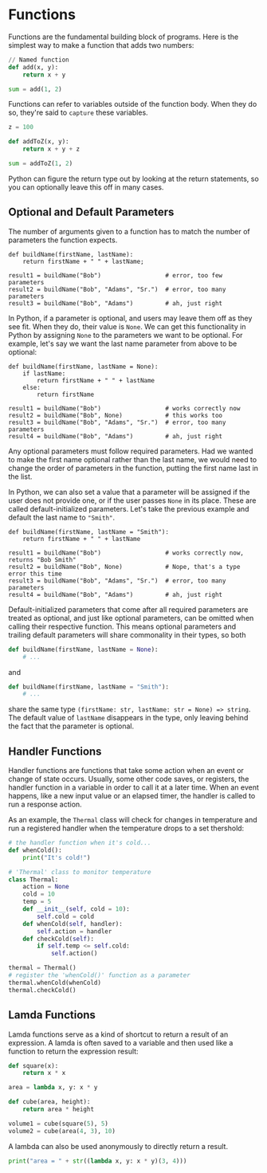# Functions

Functions are the fundamental building block of programs. Here is the simplest
way to make a function that adds two numbers:

```python
// Named function
def add(x, y):
    return x + y

sum = add(1, 2)
```

Functions can refer to variables outside of the function body.
When they do so, they're said to `capture` these variables.

```python
z = 100

def addToZ(x, y):
    return x + y + z

sum = addToZ(1, 2)
```

Python can figure the return type out by looking at the return statements, so you can optionally leave this off in many cases.

## Optional and Default Parameters

The number of arguments given to a function has to match the number of parameters the function expects.

```python-ignore
def buildName(firstName, lastName):
    return firstName + " " + lastName;

result1 = buildName("Bob")                  # error, too few parameters
result2 = buildName("Bob", "Adams", "Sr.")  # error, too many parameters
result3 = buildName("Bob", "Adams")         # ah, just right
```

In Python, if a parameter is optional, and users may leave them off as they see fit.
When they do, their value is `None`.
We can get this functionality in Python by assigning `None` to the parameters we want to be optional.
For example, let's say we want the last name parameter from above to be optional:

```python-ignore
def buildName(firstName, lastName = None):
    if lastName:
        return firstName + " " + lastName
    else:
        return firstName

result1 = buildName("Bob")                  # works correctly now
result2 = buildName("Bob", None)            # this works too
result3 = buildName("Bob", "Adams", "Sr.")  # error, too many parameters
result4 = buildName("Bob", "Adams")         # ah, just right
```

Any optional parameters must follow required parameters.
Had we wanted to make the first name optional rather than the last name, we would need to change the order of parameters in the function, putting the first name last in the list.

In Python, we can also set a value that a parameter will be assigned if the user does not provide one, or if the user passes `None` in its place.
These are called default-initialized parameters.
Let's take the previous example and default the last name to `"Smith"`.

```python-ignore
def buildName(firstName, lastName = "Smith"):
    return firstName + " " + lastName

result1 = buildName("Bob")                  # works correctly now, returns "Bob Smith"
result2 = buildName("Bob", None)            # Nope, that's a type error this time
result3 = buildName("Bob", "Adams", "Sr.")  # error, too many parameters
result4 = buildName("Bob", "Adams")         # ah, just right
```

Default-initialized parameters that come after all required parameters are treated as optional, and just like optional parameters, can be omitted when calling their respective function.
This means optional parameters and trailing default parameters will share commonality in their types, so both

```python
def buildName(firstName, lastName = None):
    # ...
```

and

```python
def buildName(firstName, lastName = "Smith"):
    # ...
```

share the same type `(firstName: str, lastName: str = None) => string`.
The default value of `lastName` disappears in the type, only leaving behind the fact that the parameter is optional.

## Handler Functions

Handler functions are functions that take some action when an event or change of state occurs. Usually, some other code saves, or registers, the handler function in a variable in order to call
it at a later time. When an event happens, like a new input value or an elapsed timer, the handler is called to run a response action.

As an example, the `Thermal` class will check for changes in temperature and run a registered handler when the temperature drops to a set thershold:

```python
# the handler function when it's cold...
def whenCold():
    print("It's cold!")

# 'Thermal' class to monitor temperature
class Thermal:
    action = None
    cold = 10
    temp = 5
    def __init__(self, cold = 10):
        self.cold = cold
    def whenCold(self, handler):
        self.action = handler
    def checkCold(self):
        if self.temp <= self.cold:
            self.action()

thermal = Thermal()
# register the 'whenCold()' function as a parameter
thermal.whenCold(whenCold)
thermal.checkCold()
```

## Lamda Functions

Lamda functions serve as a kind of shortcut to return a result of an expression. A lamda is often saved to a variable and then used like a function to return the expression result:

```python
def square(x):
    return x * x

area = lambda x, y: x * y

def cube(area, height):
    return area * height

volume1 = cube(square(5), 5)
volume2 = cube(area(4, 3), 10)
```

A lambda can also be used anonymously to directly return a result.

```python
print("area = " + str((lambda x, y: x * y)(3, 4)))
```
